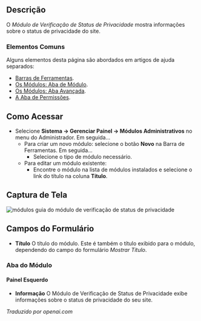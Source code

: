 <!-- Filename: Help4.x:Admin_Modules:_Privacy_Status_Check  / Display title: Módulos: Verificação de Status de Privacidade -->

## Descrição

O *Módulo de Verificação de Status de Privacidade* mostra informações sobre o status de privacidade do site.

### Elementos Comuns

Alguns elementos desta página são abordados em artigos de ajuda separados:

* [Barras de Ferramentas](jdocmanual?article=help/common-elements/toolbars).
* [Os Módulos: Aba de Módulo](jdocmanual?article=help/modules/modules-module-tab).
* [Os Módulos: Aba Avançada](jdocmanual?article=help/modules/modules-advanced-tab).
* [A Aba de Permissões](jdocmanual?article=help/common-elements/edit-permissions).

## Como Acessar

- Selecione **Sistema → Gerenciar Painel → Módulos Administrativos** no
  menu do Administrador. Em seguida...
  - Para criar um novo módulo: selecione o botão **Novo** na Barra de Ferramentas. Em seguida...
    - Selecione o tipo de módulo necessário.
  - Para editar um módulo existente:
    - Encontre o módulo na lista de módulos instalados e selecione o
      link do título na coluna **Título**.

## Captura de Tela

![módulos guia do módulo de verificação de status de privacidade](../../../ptbr/images/modules-admin/modules-privacy-status-check-module-tab.png)

## Campos do Formulário

- **Título** O título do módulo. Este é também o título exibido
  para o módulo, dependendo do campo do formulário *Mostrar Título*.

### Aba do Módulo

#### Painel Esquerdo

- **Informação** O Módulo de Verificação de Status de Privacidade exibe informações
  sobre o status de privacidade do seu site.

*Traduzido por openai.com*

